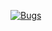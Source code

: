 [![Bugs](https://sonarcloud.io/api/project_badges/measure?project=Abbanks_Abbanks.TodoApp&metric=bugs)](https://sonarcloud.io/summary/new_code?id=Abbanks_Abbanks.TodoApp)
